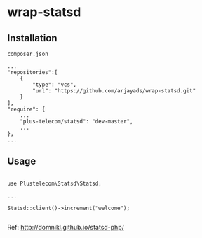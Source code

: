 # wrap-statsd


## Installation

`composer.json`
```
...
"repositories":[
    {
        "type": "vcs",
        "url": "https://github.com/arjayads/wrap-statsd.git"
    }
],
"require": {
    ...
    "plus-telecom/statsd": "dev-master",
    ...
},
...
```


## Usage

```

use Plustelecom\Statsd\Statsd;

...

Statsd::client()->increment("welcome");


```


Ref: http://domnikl.github.io/statsd-php/
